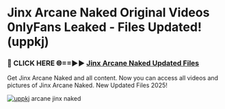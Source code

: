 # Jinx Arcane Naked Original Videos 0nlyFans Leaked - Files Updated! (uppkj)

<h3>🔴 CLICK HERE 🌐==►► <a href="https://tinyurl.com/yckcrads" rel="nofollow">Jinx Arcane Naked Updated Files</a></h3>

Get Jinx Arcane Naked and all content. Now you can access all videos and pictures of Jinx Arcane Naked. New Updated Files 2025!

[![uppkj](https://i.imgur.com/hpKpOFt.gif)](https://tinyurl.com/yckcrads)
arcane jinx naked